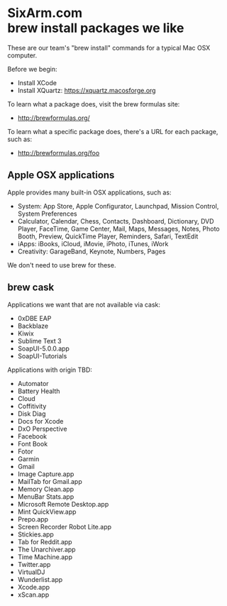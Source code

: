 # SixArm.com<br>brew install packages we like

These are our team's "brew install" commands for a typical Mac OSX computer.

Before we begin:

  * Install XCode
  * Install XQuartz: https://xquartz.macosforge.org

To learn what a package does, visit the brew formulas site:

  * http://brewformulas.org/

To learn what a specific package does, there's a URL for each package, such as:

  * http://brewformulas.org/foo

## Apple OSX applications

Apple provides many built-in OSX applications, such as:

  * System: App Store, Apple Configurator, Launchpad, Mission Control, System Preferences
  * Calculator, Calendar, Chess, Contacts, Dashboard, Dictionary, DVD Player, FaceTime, Game Center,
    Mail, Maps, Messages, Notes,  Photo Booth, Preview, QuickTime Player, Reminders, Safari, TextEdit
  * iApps: iBooks, iCloud, iMovie, iPhoto, iTunes, iWork
  * Creativity: GarageBand, Keynote, Numbers, Pages

We don't need to use brew for these.


## brew cask

Applications we want that are not available via cask:

  * 0xDBE EAP
  * Backblaze
  * Kiwix
  * Sublime Text 3
  * SoapUI-5.0.0.app
  * SoapUI-Tutorials


Applications with origin TBD:

  * Automator
  * Battery Health
  * Cloud
  * Coffitivity
  * Disk Diag
  * Docs for Xcode
  * DxO Perspective
  * Facebook
  * Font Book
  * Fotor
  * Garmin
  * Gmail
  * Image Capture.app
  * MailTab for Gmail.app
  * Memory Clean.app
  * MenuBar Stats.app
  * Microsoft Remote Desktop.app
  * Mint QuickView.app
  * Prepo.app
  * Screen Recorder Robot Lite.app
  * Stickies.app
  * Tab for Reddit.app
  * The Unarchiver.app
  * Time Machine.app
  * Twitter.app
  * VirtualDJ
  * Wunderlist.app
  * Xcode.app
  * xScan.app
